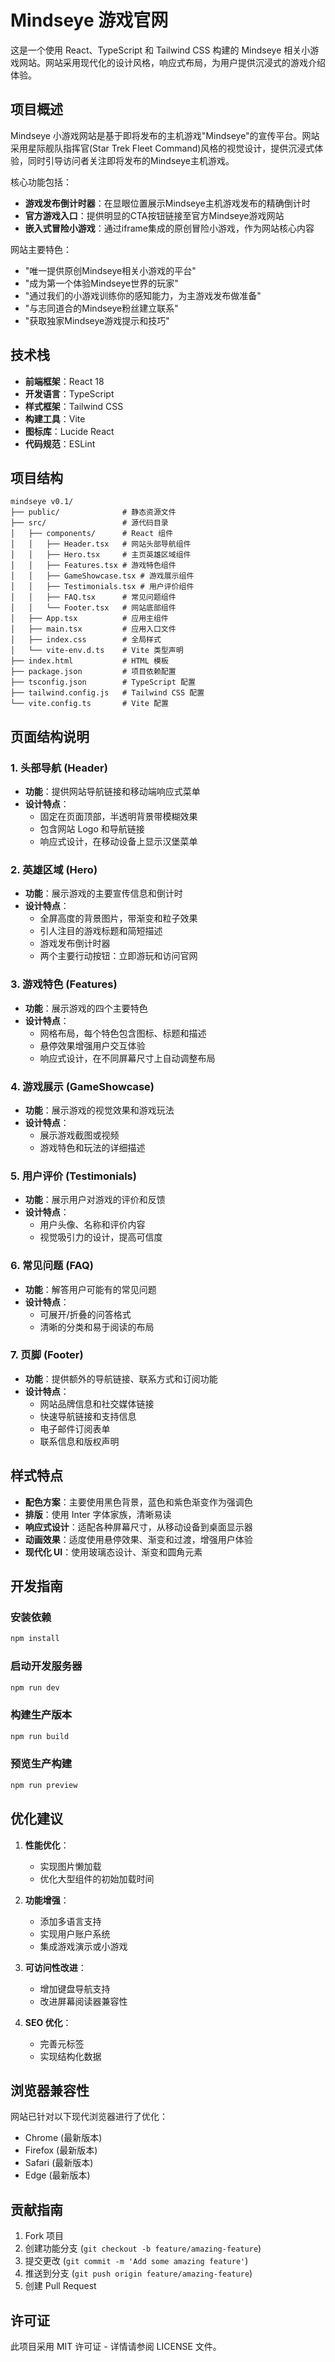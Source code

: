 # Mindseye 游戏官网

这是一个使用 React、TypeScript 和 Tailwind CSS 构建的 Mindseye 相关小游戏网站。网站采用现代化的设计风格，响应式布局，为用户提供沉浸式的游戏介绍体验。

## 项目概述

Mindseye 小游戏网站是基于即将发布的主机游戏"Mindseye"的宣传平台。网站采用星际舰队指挥官(Star Trek Fleet Command)风格的视觉设计，提供沉浸式体验，同时引导访问者关注即将发布的Mindseye主机游戏。

核心功能包括：
- **游戏发布倒计时器**：在显眼位置展示Mindseye主机游戏发布的精确倒计时
- **官方游戏入口**：提供明显的CTA按钮链接至官方Mindseye游戏网站
- **嵌入式冒险小游戏**：通过iframe集成的原创冒险小游戏，作为网站核心内容

网站主要特色：
- "唯一提供原创Mindseye相关小游戏的平台"
- "成为第一个体验Mindseye世界的玩家"
- "通过我们的小游戏训练你的感知能力，为主游戏发布做准备"
- "与志同道合的Mindseye粉丝建立联系"
- "获取独家Mindseye游戏提示和技巧"

## 技术栈

- **前端框架**：React 18
- **开发语言**：TypeScript
- **样式框架**：Tailwind CSS
- **构建工具**：Vite
- **图标库**：Lucide React
- **代码规范**：ESLint

## 项目结构

```
mindseye v0.1/
├── public/              # 静态资源文件
├── src/                 # 源代码目录
│   ├── components/      # React 组件
│   │   ├── Header.tsx   # 网站头部导航组件
│   │   ├── Hero.tsx     # 主页英雄区域组件
│   │   ├── Features.tsx # 游戏特色组件
│   │   ├── GameShowcase.tsx # 游戏展示组件
│   │   ├── Testimonials.tsx # 用户评价组件
│   │   ├── FAQ.tsx      # 常见问题组件
│   │   └── Footer.tsx   # 网站底部组件
│   ├── App.tsx          # 应用主组件
│   ├── main.tsx         # 应用入口文件
│   ├── index.css        # 全局样式
│   └── vite-env.d.ts    # Vite 类型声明
├── index.html           # HTML 模板
├── package.json         # 项目依赖配置
├── tsconfig.json        # TypeScript 配置
├── tailwind.config.js   # Tailwind CSS 配置
└── vite.config.ts       # Vite 配置
```

## 页面结构说明

### 1. 头部导航 (Header)

- **功能**：提供网站导航链接和移动端响应式菜单
- **设计特点**：
  - 固定在页面顶部，半透明背景带模糊效果
  - 包含网站 Logo 和导航链接
  - 响应式设计，在移动设备上显示汉堡菜单

### 2. 英雄区域 (Hero)

- **功能**：展示游戏的主要宣传信息和倒计时
- **设计特点**：
  - 全屏高度的背景图片，带渐变和粒子效果
  - 引人注目的游戏标题和简短描述
  - 游戏发布倒计时器
  - 两个主要行动按钮：立即游玩和访问官网

### 3. 游戏特色 (Features)

- **功能**：展示游戏的四个主要特色
- **设计特点**：
  - 网格布局，每个特色包含图标、标题和描述
  - 悬停效果增强用户交互体验
  - 响应式设计，在不同屏幕尺寸上自动调整布局

### 4. 游戏展示 (GameShowcase)

- **功能**：展示游戏的视觉效果和游戏玩法
- **设计特点**：
  - 展示游戏截图或视频
  - 游戏特色和玩法的详细描述

### 5. 用户评价 (Testimonials)

- **功能**：展示用户对游戏的评价和反馈
- **设计特点**：
  - 用户头像、名称和评价内容
  - 视觉吸引力的设计，提高可信度

### 6. 常见问题 (FAQ)

- **功能**：解答用户可能有的常见问题
- **设计特点**：
  - 可展开/折叠的问答格式
  - 清晰的分类和易于阅读的布局

### 7. 页脚 (Footer)

- **功能**：提供额外的导航链接、联系方式和订阅功能
- **设计特点**：
  - 网站品牌信息和社交媒体链接
  - 快速导航链接和支持信息
  - 电子邮件订阅表单
  - 联系信息和版权声明

## 样式特点

- **配色方案**：主要使用黑色背景，蓝色和紫色渐变作为强调色
- **排版**：使用 Inter 字体家族，清晰易读
- **响应式设计**：适配各种屏幕尺寸，从移动设备到桌面显示器
- **动画效果**：适度使用悬停效果、渐变和过渡，增强用户体验
- **现代化 UI**：使用玻璃态设计、渐变和圆角元素

## 开发指南

### 安装依赖

```bash
npm install
```

### 启动开发服务器

```bash
npm run dev
```

### 构建生产版本

```bash
npm run build
```

### 预览生产构建

```bash
npm run preview
```

## 优化建议

1. **性能优化**：
   - 实现图片懒加载
   - 优化大型组件的初始加载时间

2. **功能增强**：
   - 添加多语言支持
   - 实现用户账户系统
   - 集成游戏演示或小游戏

3. **可访问性改进**：
   - 增加键盘导航支持
   - 改进屏幕阅读器兼容性

4. **SEO 优化**：
   - 完善元标签
   - 实现结构化数据

## 浏览器兼容性

网站已针对以下现代浏览器进行了优化：
- Chrome (最新版本)
- Firefox (最新版本)
- Safari (最新版本)
- Edge (最新版本)

## 贡献指南

1. Fork 项目
2. 创建功能分支 (`git checkout -b feature/amazing-feature`)
3. 提交更改 (`git commit -m 'Add some amazing feature'`)
4. 推送到分支 (`git push origin feature/amazing-feature`)
5. 创建 Pull Request

## 许可证

此项目采用 MIT 许可证 - 详情请参阅 LICENSE 文件。